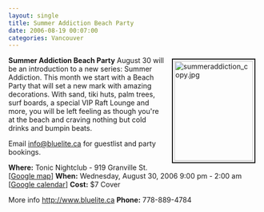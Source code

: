 ```yaml
---
layout: single
title: Summer Addiction Beach Party
date: 2006-08-19 00:07:00
categories: Vancouver
---
```

<a href="/public/uploads/2006/summeraddiction_copy.jpg" rel="lightbox"><img src="/public/uploads/2006/summeraddiction_copy.jpg" alt="summeraddiction_copy.jpg" title="summeraddiction_copy.jpg" style="margin: 5px 10px; padding: 3px" align="right" border="2" height="200" width="157" /></a>

<strong>Summer Addiction Beach Party</strong>
August 30 will be an introduction to a new series: Summer Addiction. This month we start with a Beach Party that will set a new mark with amazing decorations. With sand, tiki huts, palm trees, surf boards, a special VIP Raft Lounge and more, you will be left feeling as though you're at the beach and craving nothing but cold drinks and bumpin beats.

Email info@bluelite.ca for guestlist and party bookings.

<strong>Where:</strong> Tonic Nightclub - 919 Granville St. [<a href="http://maps.google.ca/maps?f=q&amp;hl=en&amp;q=919+Granville+St+vancouver+bc&amp;ie=UTF8&amp;z=14&amp;ll=49.284492,-123.121805&amp;spn=0.020491,0.084801&amp;om=1&amp;iwloc=A">Google map</a>]
<strong>When:</strong> Wednesday, August 30, 2006 9:00 pm - 2:00 am [<a href="http://www.google.com/calendar/event?action=TEMPLATE&amp;tmeid=czk4M2ZhaGM5MXAzbjRzY2VkZmwxaTBrbG8gYnIwbmZqaDYyNjQ1YXJoMmJ1azNzYWY5ODRAZ3JvdXAuY2FsZW5kYXIuZ29vZ2xlLmNvbQ&amp;tmsrc=YnIwbmZqaDYyNjQ1YXJoMmJ1azNzYWY5ODRAZ3JvdXAuY2FsZW5kYXIuZ29vZ2xlLmNvbQ" target="_blank">Google calendar</a>]
<strong>Cost:</strong> $7 Cover

More info
<a href="http://www.bluelite.ca">http://www.bluelite.ca</a>
<strong>Phone:</strong> 778-889-4784
